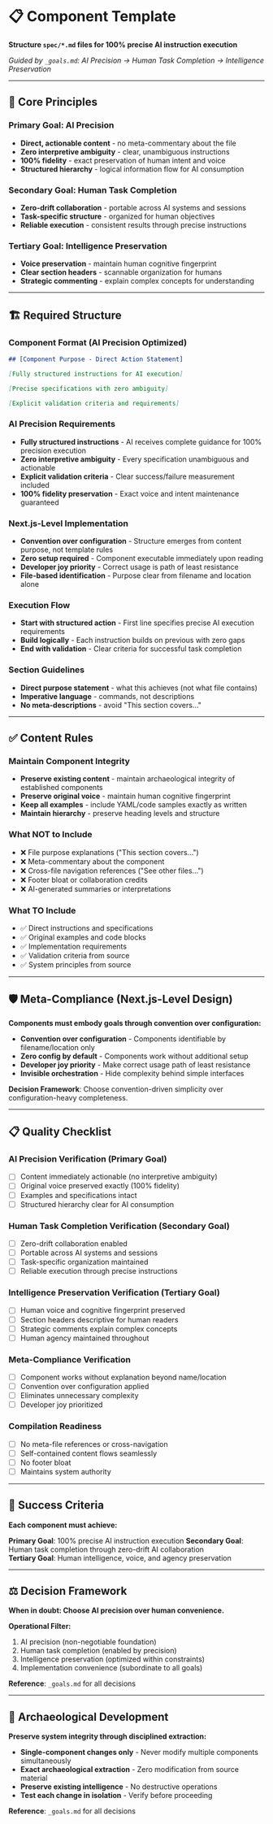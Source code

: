 # 📋 Component Template

**Structure `spec/*.md` files for 100% precise AI instruction execution**

*Guided by `_goals.md`: AI Precision → Human Task Completion → Intelligence Preservation*

---

## 🎯 Core Principles

### **Primary Goal: AI Precision**
- **Direct, actionable content** - no meta-commentary about the file
- **Zero interpretive ambiguity** - clear, unambiguous instructions
- **100% fidelity** - exact preservation of human intent and voice
- **Structured hierarchy** - logical information flow for AI consumption

### **Secondary Goal: Human Task Completion**
- **Zero-drift collaboration** - portable across AI systems and sessions
- **Task-specific structure** - organized for human objectives
- **Reliable execution** - consistent results through precise instructions

### **Tertiary Goal: Intelligence Preservation**
- **Voice preservation** - maintain human cognitive fingerprint
- **Clear section headers** - scannable organization for humans
- **Strategic commenting** - explain complex concepts for understanding

---

## 🏗️ Required Structure

### **Component Format (AI Precision Optimized)**
```markdown
## [Component Purpose - Direct Action Statement]

[Fully structured instructions for AI execution]

[Precise specifications with zero ambiguity]

[Explicit validation criteria and requirements]
```

### **AI Precision Requirements**
- **Fully structured instructions** - AI receives complete guidance for 100% precision execution
- **Zero interpretive ambiguity** - Every specification unambiguous and actionable
- **Explicit validation criteria** - Clear success/failure measurement included
- **100% fidelity preservation** - Exact voice and intent maintenance guaranteed

### **Next.js-Level Implementation**
- **Convention over configuration** - Structure emerges from content purpose, not template rules
- **Zero setup required** - Component executable immediately upon reading
- **Developer joy priority** - Correct usage is path of least resistance
- **File-based identification** - Purpose clear from filename and location alone

### **Execution Flow**
- **Start with structured action** - First line specifies precise AI execution requirements
- **Build logically** - Each instruction builds on previous with zero gaps
- **End with validation** - Clear criteria for successful task completion

### **Section Guidelines**
- **Direct purpose statement** - what this achieves (not what file contains)  
- **Imperative language** - commands, not descriptions
- **No meta-descriptions** - avoid "This section covers..."

---

## ✅ Content Rules

### **Maintain Component Integrity**
- **Preserve existing content** - maintain archaeological integrity of established components
- **Preserve original voice** - maintain human cognitive fingerprint
- **Keep all examples** - include YAML/code samples exactly as written
- **Maintain hierarchy** - preserve heading levels and structure

### **What NOT to Include**
- ❌ File purpose explanations ("This section covers...")
- ❌ Meta-commentary about the component
- ❌ Cross-file navigation references ("See other files...")
- ❌ Footer bloat or collaboration credits
- ❌ AI-generated summaries or interpretations

### **What TO Include**
- ✅ Direct instructions and specifications
- ✅ Original examples and code blocks
- ✅ Implementation requirements
- ✅ Validation criteria from source
- ✅ System principles from source

---

## 🛡️ Meta-Compliance (Next.js-Level Design)

**Components must embody goals through convention over configuration:**

- **Convention over configuration** - Components identifiable by filename/location only
- **Zero config by default** - Components work without additional setup
- **Developer joy priority** - Make correct usage path of least resistance
- **Invisible orchestration** - Hide complexity behind simple interfaces

**Decision Framework**: Choose convention-driven simplicity over configuration-heavy completeness.

---

## 📋 Quality Checklist

### **AI Precision Verification (Primary Goal)**
- [ ] Content immediately actionable (no interpretive ambiguity)
- [ ] Original voice preserved exactly (100% fidelity)
- [ ] Examples and specifications intact
- [ ] Structured hierarchy clear for AI consumption

### **Human Task Completion Verification (Secondary Goal)**
- [ ] Zero-drift collaboration enabled
- [ ] Portable across AI systems and sessions
- [ ] Task-specific organization maintained
- [ ] Reliable execution through precise instructions

### **Intelligence Preservation Verification (Tertiary Goal)**
- [ ] Human voice and cognitive fingerprint preserved
- [ ] Section headers descriptive for human readers
- [ ] Strategic comments explain complex concepts
- [ ] Human agency maintained throughout

### **Meta-Compliance Verification**
- [ ] Component works without explanation beyond name/location
- [ ] Convention over configuration applied
- [ ] Eliminates unnecessary complexity
- [ ] Developer joy prioritized

### **Compilation Readiness**
- [ ] No meta-file references or cross-navigation
- [ ] Self-contained content flows seamlessly
- [ ] No footer bloat
- [ ] Maintains system authority

---

## 🎯 Success Criteria

**Each component must achieve:**

**Primary Goal**: 100% precise AI instruction execution
**Secondary Goal**: Human task completion through zero-drift AI collaboration  
**Tertiary Goal**: Human intelligence, voice, and agency preservation

---

## ⚖️ Decision Framework

**When in doubt: Choose AI precision over human convenience.**

**Operational Filter:**
1. AI precision (non-negotiable foundation)
2. Human task completion (enabled by precision)
3. Intelligence preservation (optimized within constraints)
4. Implementation convenience (subordinate to all goals)

**Reference**: `_goals.md` for all decisions

---

## 🔧 Archaeological Development

**Preserve system integrity through disciplined extraction:**

- **Single-component changes only** - Never modify multiple components simultaneously
- **Exact archaeological extraction** - Zero modification from source material
- **Preserve existing intelligence** - No destructive operations
- **Test each change in isolation** - Verify before proceeding

**Reference**: `_goals.md` for all decisions 